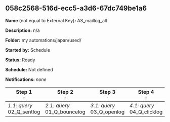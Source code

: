 ## 058c2568-516d-ecc5-a3d6-67dc749be1a6

**Name** (not equal to External Key)**:** AS_maillog_all

**Description:** n/a

**Folder:** my automations/japan/used/

**Started by:** Schedule

**Status:** Ready

**Schedule:** Not defined

**Notifications:** _none_


| Step 1<br>_<small>-</small>_ | Step 2<br>_<small>-</small>_ | Step 3<br>_<small>-</small>_ | Step 4<br>_<small>-</small>_ |
| --- | --- | --- | --- |
| _1.1: query_<br>02_Q_sentlog | _2.1: query_<br>01_Q_bouncelog | _3.1: query_<br>03_Q_openlog | _4.1: query_<br>04_Q_clicklog |

